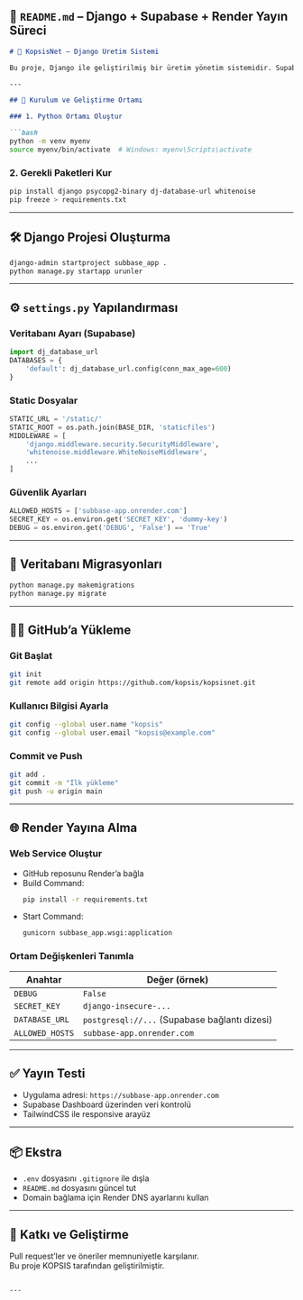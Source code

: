 ## 📄 `README.md` – Django + Supabase + Render Yayın Süreci

```markdown
# 🧵 KopsisNet – Django Üretim Sistemi

Bu proje, Django ile geliştirilmiş bir üretim yönetim sistemidir. Supabase veritabanı kullanır ve Render üzerinden yayına alınmıştır.

---

## 🚀 Kurulum ve Geliştirme Ortamı

### 1. Python Ortamı Oluştur

```bash
python -m venv myenv
source myenv/bin/activate  # Windows: myenv\Scripts\activate
```

### 2. Gerekli Paketleri Kur

```bash
pip install django psycopg2-binary dj-database-url whitenoise
pip freeze > requirements.txt
```

---

## 🛠️ Django Projesi Oluşturma

```bash
django-admin startproject subbase_app .
python manage.py startapp urunler
```

---

## ⚙️ `settings.py` Yapılandırması

### Veritabanı Ayarı (Supabase)

```python
import dj_database_url
DATABASES = {
    'default': dj_database_url.config(conn_max_age=600)
}
```

### Static Dosyalar

```python
STATIC_URL = '/static/'
STATIC_ROOT = os.path.join(BASE_DIR, 'staticfiles')
MIDDLEWARE = [
    'django.middleware.security.SecurityMiddleware',
    'whitenoise.middleware.WhiteNoiseMiddleware',
    ...
]
```

### Güvenlik Ayarları

```python
ALLOWED_HOSTS = ['subbase-app.onrender.com']
SECRET_KEY = os.environ.get('SECRET_KEY', 'dummy-key')
DEBUG = os.environ.get('DEBUG', 'False') == 'True'
```

---

## 🧪 Veritabanı Migrasyonları

```bash
python manage.py makemigrations
python manage.py migrate
```

---

## 🧑‍💻 GitHub’a Yükleme

### Git Başlat

```bash
git init
git remote add origin https://github.com/kopsis/kopsisnet.git
```

### Kullanıcı Bilgisi Ayarla

```bash
git config --global user.name "kopsis"
git config --global user.email "kopsis@example.com"
```

### Commit ve Push

```bash
git add .
git commit -m "İlk yükleme"
git push -u origin main
```

---

## 🌐 Render Yayına Alma

### Web Service Oluştur

- GitHub reposunu Render’a bağla
- Build Command:  
  ```bash
  pip install -r requirements.txt
  ```
- Start Command:  
  ```bash
  gunicorn subbase_app.wsgi:application
  ```

### Ortam Değişkenleri Tanımla

| Anahtar         | Değer (örnek)                                      |
|------------------|----------------------------------------------------|
| `DEBUG`          | `False`                                            |
| `SECRET_KEY`     | `django-insecure-...`                              |
| `DATABASE_URL`   | `postgresql://...` (Supabase bağlantı dizesi)      |
| `ALLOWED_HOSTS`  | `subbase-app.onrender.com`                         |

---

## ✅ Yayın Testi

- Uygulama adresi: `https://subbase-app.onrender.com`
- Supabase Dashboard üzerinden veri kontrolü
- TailwindCSS ile responsive arayüz

---

## 📦 Ekstra

- `.env` dosyasını `.gitignore` ile dışla
- `README.md` dosyasını güncel tut
- Domain bağlama için Render DNS ayarlarını kullan

---

## 🧠 Katkı ve Geliştirme

Pull request’ler ve öneriler memnuniyetle karşılanır.  
Bu proje KOPSIS tarafından geliştirilmiştir.
```

---

